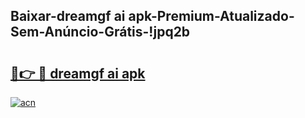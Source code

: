 
## Baixar-dreamgf ai apk-Premium-Atualizado-Sem-Anúncio-Grátis-!jpq2b

# <h2><a href="https://andorid.site?title=dreamgf_ai_apk&ref=27">🔗👉 🔴 dreamgf ai apk</a></h2>

[![acn](https://github.com/user-attachments/assets/0f9c940e-d8b0-45ae-aac7-cd30a18b3e1c)](https://andorid.site?title=dreamgf_ai_apk&ref=27)


